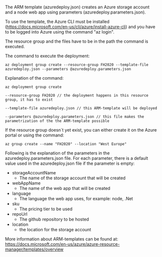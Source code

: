 The ARM template (azuredeploy.json) creates an Azure storage account and a node web app using parameters (azuredeploy.parameters.json).

To use the template, the Azure CLI must be installed (https://docs.microsoft.com/en-us/cli/azure/install-azure-cli) and you have to be logged into Azure using the command "az login".

The resource group and the files have to be in the path the command is executed.

The command to execute the deployment:

    az deployment group create --resource-group FH2020 --template-file azuredeploy.json --parameters @azuredeploy.parameters.json

Explanation of the command:

    az deployment group create 

    --resource-group FH2020 // the deployment happens in this resource group, it has to exist

    --template-file azuredeploy.json // this ARM-template will be deployed 

    --parameters @azuredeploy.parameters.json // this file makes the parametrization of the the ARM-template possible 

If the resource group doesn´t yet exist, you can either create it on the Azure portal or using the command:

    az group create --name "FH2020" --location "West Europe"

Following is the explanation of the parameters in the azuredeploy.parameters.json file. For each parameter, there is a default value used in the azuredeploy.json file if the parameter is empty:

 - storageAccountName
	 - The name of the storage account that will be created
 - webAppName
	 - The name of the web app that will be created
 - language
	 - The language the web app uses, for example: node, .Net
 - sku
	 - The pricing tier to be used
 - repoUrl
	 - The github repository to be hosted
 - location
	 - the location for the storage account

More information about ARM-templates can be found at: https://docs.microsoft.com/en-us/azure/azure-resource-manager/templates/overview